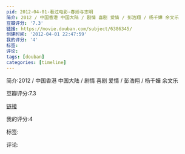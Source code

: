 ```yaml
---
pid: 2012-04-01-看过电影-春娇与志明
简介: 2012 / 中国香港 中国大陆 / 剧情 喜剧 爱情 / 彭浩翔 / 杨千嬅 余文乐
豆瓣评分: '7.3'
链接: https://movie.douban.com/subject/6386345/
创建时间: '2012-04-01 22:47:59'
我的评分: '4'
标签:
评论:
tags: [douban]
categories: [timeline]
---
```

简介:2012 / 中国香港 中国大陆 / 剧情 喜剧 爱情 / 彭浩翔 / 杨千嬅 余文乐

豆瓣评分:7.3

[链接](https://movie.douban.com/subject/6386345/)

我的评分:4

标签:

评论:

